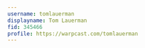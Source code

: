 ```yaml
---
username: tomlauerman
displayname: Tom Lauerman
fid: 345466
profile: https://warpcast.com/tomlauerman
---
```

